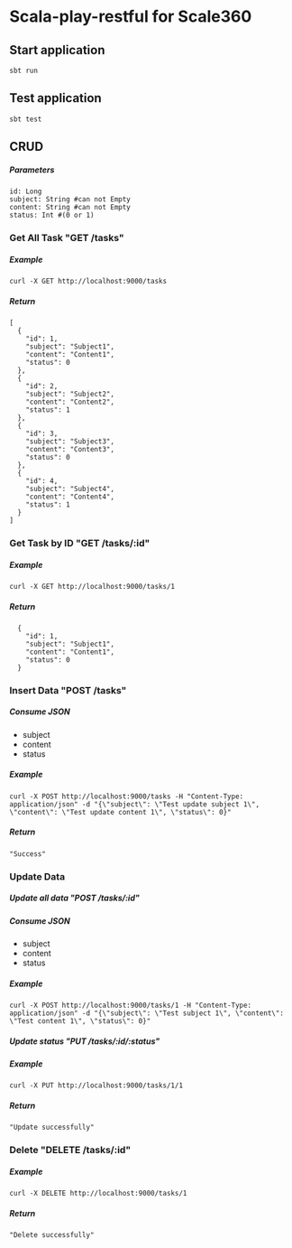# Scala-play-restful for Scale360

## Start application
    sbt run
  
## Test application
    sbt test
    
## CRUD
##### Parameters

    id: Long
    subject: String #can not Empty
    content: String #can not Empty
    status: Int #(0 or 1)
    
### Get All Task "GET /tasks"
##### Example
    curl -X GET http://localhost:9000/tasks 
##### Return
    [
      {
        "id": 1,
        "subject": "Subject1",
        "content": "Content1",
        "status": 0
      },
      {
        "id": 2,
        "subject": "Subject2",
        "content": "Content2",
        "status": 1
      },
      {
        "id": 3,
        "subject": "Subject3",
        "content": "Content3",
        "status": 0
      },
      {
        "id": 4,
        "subject": "Subject4",
        "content": "Content4",
        "status": 1
      }
    ]

### Get Task by ID "GET /tasks/:id"
##### Example
    curl -X GET http://localhost:9000/tasks/1
##### Return
      {
        "id": 1,
        "subject": "Subject1",
        "content": "Content1",
        "status": 0
      }

### Insert Data "POST /tasks"
##### Consume JSON
- subject
- content
- status

##### Example
    
    curl -X POST http://localhost:9000/tasks -H "Content-Type: application/json" -d "{\"subject\": \"Test update subject 1\", \"content\": \"Test update content 1\", \"status\": 0}"

##### Return 
    "Success"
    
### Update Data

##### Update all data "POST /tasks/:id"
##### Consume JSON
- subject
- content
- status

##### Example
    
    curl -X POST http://localhost:9000/tasks/1 -H "Content-Type: application/json" -d "{\"subject\": \"Test subject 1\", \"content\": \"Test content 1\", \"status\": 0}"
    
##### Update status "PUT /tasks/:id/:status"

##### Example
    
    curl -X PUT http://localhost:9000/tasks/1/1 
    
##### Return 
    "Update successfully"
    
### Delete "DELETE /tasks/:id"
##### Example
    curl -X DELETE http://localhost:9000/tasks/1 
    
##### Return 
    "Delete successfully"
